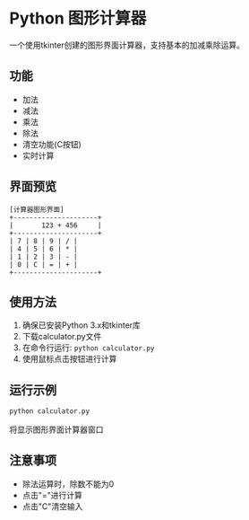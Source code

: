 # Python 图形计算器

一个使用tkinter创建的图形界面计算器，支持基本的加减乘除运算。

## 功能
- 加法
- 减法  
- 乘法
- 除法
- 清空功能(C按钮)
- 实时计算

## 界面预览
```
[计算器图形界面]
+---------------------+
|       123 + 456     |
+---------------------+
| 7 | 8 | 9 | / |
| 4 | 5 | 6 | * |
| 1 | 2 | 3 | - |
| 0 | C | = | + |
+---------------------+
```

## 使用方法
1. 确保已安装Python 3.x和tkinter库
2. 下载calculator.py文件
3. 在命令行运行: `python calculator.py`
4. 使用鼠标点击按钮进行计算

## 运行示例
```bash
python calculator.py
```
将显示图形界面计算器窗口

## 注意事项
- 除法运算时，除数不能为0
- 点击"="进行计算
- 点击"C"清空输入